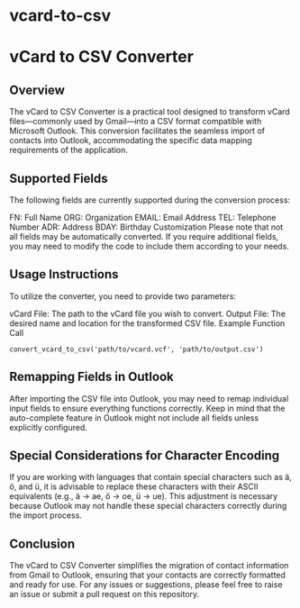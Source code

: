 # vcard-to-csv
<h1>vCard to CSV Converter</h1>
<h2>Overview</h2>
The vCard to CSV Converter is a practical tool designed to transform vCard files—commonly used by Gmail—into a CSV format compatible with Microsoft Outlook. This conversion facilitates the seamless import of contacts into Outlook, accommodating the specific data mapping requirements of the application.

<h2>Supported Fields</h2>
The following fields are currently supported during the conversion process:

FN: Full Name
ORG: Organization
EMAIL: Email Address
TEL: Telephone Number
ADR: Address
BDAY: Birthday
Customization
Please note that not all fields may be automatically converted. If you require additional fields, you may need to modify the code to include them according to your needs.

<h2>Usage Instructions</h2>
To utilize the converter, you need to provide two parameters:

vCard File: The path to the vCard file you wish to convert.
Output File: The desired name and location for the transformed CSV file.
Example Function Call

```convert_vcard_to_csv('path/to/vcard.vcf', 'path/to/output.csv') ```

<h2>Remapping Fields in Outlook</h2>
After importing the CSV file into Outlook, you may need to remap individual input fields to ensure everything functions correctly. Keep in mind that the auto-complete feature in Outlook might not include all fields unless explicitly configured.

<h2>Special Considerations for Character Encoding</h2>
If you are working with languages that contain special characters such as ä, ö, and ü, it is advisable to replace these characters with their ASCII equivalents (e.g., ä → ae, ö → oe, ü → ue). This adjustment is necessary because Outlook may not handle these special characters correctly during the import process.

<h2>Conclusion</h2>
The vCard to CSV Converter simplifies the migration of contact information from Gmail to Outlook, ensuring that your contacts are correctly formatted and ready for use. For any issues or suggestions, please feel free to raise an issue or submit a pull request on this repository.
